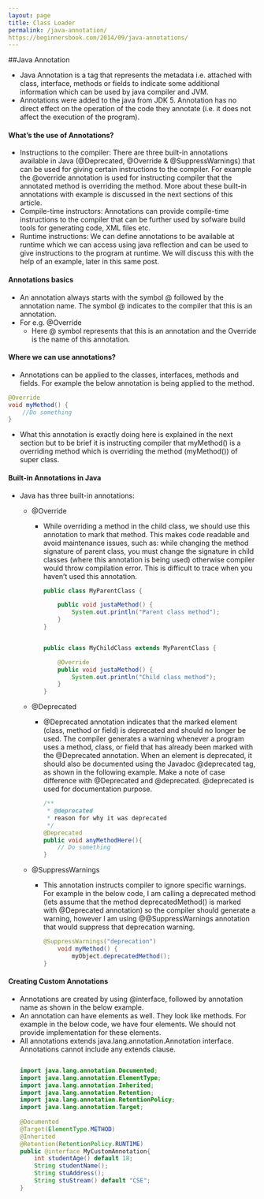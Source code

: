 ```yaml
---
layout: page
title: Class Loader
permalink: /java-annotation/
https://beginnersbook.com/2014/09/java-annotations/
---
```


##Java Annotation 

- Java Annotation is a tag that represents the metadata i.e. attached with class, interface, methods or fields to indicate some additional information which can be used by java compiler and JVM.
- Annotations were added to the java from JDK 5. Annotation has no direct effect on the operation of the code they annotate (i.e. it does not affect the execution of the program).

#### What’s the use of Annotations?
- Instructions to the compiler: There are three built-in annotations available in Java (@Deprecated, @Override & @SuppressWarnings) that can be used for giving certain instructions to the compiler. For example the @override annotation is used for instructing compiler that the annotated method is overriding the method. More about these built-in annotations with example is discussed in the next sections of this article.
- Compile-time instructors: Annotations can provide compile-time instructions to the compiler that can be further used by sofware build tools for generating code, XML files etc.
- Runtime instructions: We can define annotations to be available at runtime which we can access using java reflection and can be used to give instructions to the program at runtime. We will discuss this with the help of an example, later in this same post.

#### Annotations basics
- An annotation always starts with the symbol @ followed by the annotation name. The symbol @ indicates to the compiler that this is an annotation.
- For e.g. @Override
    - Here @ symbol represents that this is an annotation and the Override is the name of this annotation.
    
#### Where we can use annotations?
- Annotations can be applied to the classes, interfaces, methods and fields. For example the below annotation is being applied to the method.
~~~java
@Override
void myMethod() { 
    //Do something 
}
~~~
- What this annotation is exactly doing here is explained in the next section but to be brief it is instructing compiler that myMethod() is a overriding method which is overriding the method (myMethod()) of super class.

#### Built-in Annotations in Java
- Java has three built-in annotations:
    - @Override
        - While overriding a method in the child class, we should use this annotation to mark that method. This makes code readable and avoid maintenance issues, such as: while changing the method signature of parent class, you must change the signature in child classes (where this annotation is being used) otherwise compiler would throw compilation error. This is difficult to trace when you haven’t used this annotation.
            ~~~java
            public class MyParentClass {
            
                public void justaMethod() {
                    System.out.println("Parent class method");
                }
            }
            
            
            public class MyChildClass extends MyParentClass {
            
                @Override
                public void justaMethod() {
                    System.out.println("Child class method");
                }
            }
            ~~~   
         
    - @Deprecated
        - @Deprecated annotation indicates that the marked element (class, method or field) is deprecated and should no longer be used. The compiler generates a warning whenever a program uses a method, class, or field that has already been marked with the @Deprecated annotation. When an element is deprecated, it should also be documented using the Javadoc @deprecated tag, as shown in the following example. Make a note of case difference with @Deprecated and @deprecated. @deprecated is used for documentation purpose.
            ~~~java
            /**
             * @deprecated
             * reason for why it was deprecated
             */
            @Deprecated
            public void anyMethodHere(){
                // Do something
            }
            ~~~         
    - @SuppressWarnings
        - This annotation instructs compiler to ignore specific warnings. For example in the below code, I am calling a deprecated method (lets assume that the method deprecatedMethod() is marked with @Deprecated annotation) so the compiler should generate a warning, however I am using @@SuppressWarnings annotation that would suppress that deprecation warning.
            ~~~java
            @SuppressWarnings("deprecation")
                void myMethod() {
                    myObject.deprecatedMethod();
            }
            ~~~         
#### Creating Custom Annotations
- Annotations are created by using @interface, followed by annotation name as shown in the below example.
- An annotation can have elements as well. They look like methods. For example in the below code, we have four elements. We should not provide implementation for these elements.
- All annotations extends java.lang.annotation.Annotation interface. Annotations cannot include any extends clause.
    ~~~java
    
    import java.lang.annotation.Documented;
    import java.lang.annotation.ElementType;
    import java.lang.annotation.Inherited;
    import java.lang.annotation.Retention;
    import java.lang.annotation.RetentionPolicy;
    import java.lang.annotation.Target;
     
    @Documented
    @Target(ElementType.METHOD)
    @Inherited
    @Retention(RetentionPolicy.RUNTIME)
    public @interface MyCustomAnnotation{
        int studentAge() default 18;
        String studentName();
        String stuAddress();
        String stuStream() default "CSE";
    }
    ~~~      